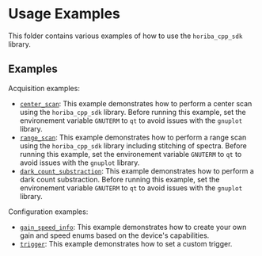 # Usage Examples

This folder contains various examples of how to use the `horiba_cpp_sdk` library.

## Examples

Acquisition examples:
- [`center_scan`](center_scan/main.cpp): This example demonstrates how to perform a center scan using the
  `horiba_cpp_sdk` library. Before running this example, set the environement variable `GNUTERM` to `qt` to avoid issues
  with the `gnuplot` library.
- [`range_scan`](range_scan/main.cpp): This example demonstrates how to perform a range scan using the
  `horiba_cpp_sdk` library including stitching of spectra. Before running this example, set the environement variable
  `GNUTERM` to `qt` to avoid issues with the `gnuplot` library.
- [`dark_count_substraction`](dark_count_substraction/range_scan/main.cpp): This example demonstrates how to perform a
  dark count substraction. Before running this example, set the environement variable
  `GNUTERM` to `qt` to avoid issues with the `gnuplot` library.

Configuration examples:
- [`gain_speed_info`](gain_speed_info/main.cpp): This example demonstrates how to create your own gain and speed enums based on
  the device's capabilities.
- [`trigger`](trigger/main.cpp): This example demonstrates how to set a custom trigger.
